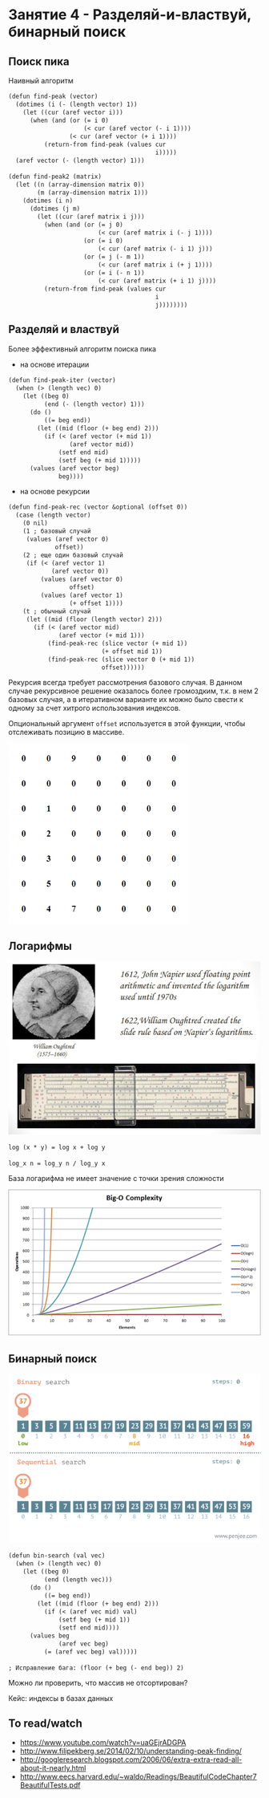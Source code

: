 # Занятие 4 - Разделяй-и-властвуй, бинарный поиск

## Поиск пика

Наивный алгоритм

```
(defun find-peak (vector)
  (dotimes (i (- (length vector) 1))
    (let ((cur (aref vector i)))
      (when (and (or (= i 0)
                     (< cur (aref vector (- i 1))))
                 (< cur (aref vector (+ i 1))))
          (return-from find-peak (values cur
                                         i)))))
  (aref vector (- (length vector) 1)))

(defun find-peak2 (matrix)
  (let ((n (array-dimension matrix 0))
        (m (array-dimension matrix 1)))
    (dotimes (i n)
      (dotimes (j m)
        (let ((cur (aref matrix i j)))
          (when (and (or (= j 0)
                         (< cur (aref matrix i (- j 1))))
                     (or (= i 0)
                         (< cur (aref matrix (- i 1) j)))
                     (or (= j (- m 1))
                         (< cur (aref matrix i (+ j 1))))
                     (or (= i (- n 1))
                         (< cur (aref matrix (+ i 1) j))))
          (return-from find-peak (values cur
                                         i
                                         j))))))))
```


## Разделяй и властвуй

Более эффективный алгоритм поиска пика

- на основе итерации

```
(defun find-peak-iter (vector)
  (when (> (length vec) 0)
    (let ((beg 0)
          (end (- (length vector) 1)))
      (do ()
          ((= beg end))
        (let ((mid (floor (+ beg end) 2)))
          (if (< (aref vector (+ mid 1))
                 (aref vector mid))
              (setf end mid)
              (setf beg (+ mid 1)))))
      (values (aref vector beg)
              beg))))
```    

- на основе рекурсии

```
(defun find-peak-rec (vector &optional (offset 0))
  (case (length vector)
    (0 nil)
    (1 ; базовый случай
     (values (aref vector 0)
             offset))
    (2 ; еще один базовый случай
     (if (< (aref vector 1)
            (aref vector 0))
         (values (aref vector 0)
                 offset)
         (values (aref vector 1)
                 (+ offset 1))))
    (t ; обычный случай
     (let ((mid (floor (length vector) 2)))
       (if (< (aref vector mid)
              (aref vector (+ mid 1)))
           (find-peak-rec (slice vector (+ mid 1))
                          (+ offset mid 1))
           (find-peak-rec (slice vector 0 (+ mid 1))
                          offset))))))
```

Рекурсия всегда требует рассмотрения базового случая. В данном случае рекурсивное решение оказалось более громоздким,
т.к. в нем 2 базовых случая, а в итеративном варианте их можно было свести к одному за счет хитрого использования индексов.

Опциональный аргумент `offset` используется в этой функции, чтобы отслеживать позицию в массиве.

![](img/peak-finder.gif)


## Логарифмы

![](img/slide-rule.jpg)

```
log (x * y) = log x + log y

log_x n = log_y n / log_y x
```

База логарифма не имеет значение с точки зрения сложности

![](img/Time_Complexity.png)


## Бинарный поиск

![](img/binary-and-linear-search-animations.gif)

```
(defun bin-search (val vec)
  (when (> (length vec) 0)
    (let ((beg 0)
          (end (length vec)))
      (do ()
          ((= beg end))
        (let ((mid (floor (+ beg end) 2)))
          (if (< (aref vec mid) val)
              (setf beg (+ mid 1))
              (setf end mid))))
      (values beg
              (aref vec beg)
	      (= (aref vec beg) val)))))

; Исправление бага: (floor (+ beg (- end beg)) 2)

```

Можно ли проверить, что массив не отсортирован?

Кейс: индексы в базах данных


## To read/watch

- https://www.youtube.com/watch?v=uaGEjrADGPA
- http://www.filipekberg.se/2014/02/10/understanding-peak-finding/
- http://googleresearch.blogspot.com/2006/06/extra-extra-read-all-about-it-nearly.html
- http://www.eecs.harvard.edu/~waldo/Readings/BeautifulCodeChapter7BeautifulTests.pdf
